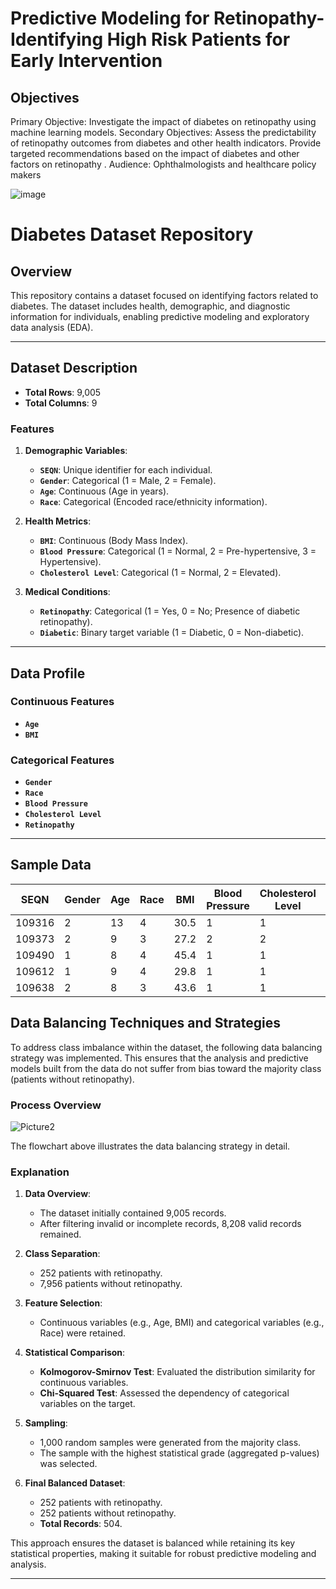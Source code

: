 # Predictive Modeling for Retinopathy-Identifying High Risk Patients for Early Intervention

## Objectives 
Primary Objective: Investigate the impact of diabetes on retinopathy  using machine learning models.
Secondary Objectives:
Assess the predictability of retinopathy  outcomes from diabetes and other health indicators.
Provide targeted recommendations based on the impact of diabetes and other factors on retinopathy .
Audience: Ophthalmologists and healthcare policy makers


![image](https://github.com/user-attachments/assets/c3a5330d-7815-4136-867f-51021231f458)

# Diabetes Dataset Repository

## Overview
This repository contains a dataset focused on identifying factors related to diabetes. The dataset includes health, demographic, and diagnostic information for individuals, enabling predictive modeling and exploratory data analysis (EDA).

---

## Dataset Description

- **Total Rows**: 9,005  
- **Total Columns**: 9  

### Features

1. **Demographic Variables**:
   - **`SEQN`**: Unique identifier for each individual.
   - **`Gender`**: Categorical (1 = Male, 2 = Female).
   - **`Age`**: Continuous (Age in years).
   - **`Race`**: Categorical (Encoded race/ethnicity information).

2. **Health Metrics**:
   - **`BMI`**: Continuous (Body Mass Index).
   - **`Blood Pressure`**: Categorical (1 = Normal, 2 = Pre-hypertensive, 3 = Hypertensive).
   - **`Cholesterol Level`**: Categorical (1 = Normal, 2 = Elevated).

3. **Medical Conditions**:
   - **`Retinopathy`**: Categorical (1 = Yes, 0 = No; Presence of diabetic retinopathy).
   - **`Diabetic`**: Binary target variable (1 = Diabetic, 0 = Non-diabetic).

---

## Data Profile

### Continuous Features
- **`Age`**
- **`BMI`**

### Categorical Features
- **`Gender`**
- **`Race`**
- **`Blood Pressure`**
- **`Cholesterol Level`**
- **`Retinopathy`**

---

## Sample Data

| SEQN   | Gender | Age | Race | BMI  | Blood Pressure | Cholesterol Level | Retinopathy | Diabetic |
|--------|--------|-----|------|------|----------------|-------------------|-------------|----------|
| 109316 | 2      | 13  | 4    | 30.5 | 1              | 1                 | 1           | 1        |
| 109373 | 2      | 9   | 3    | 27.2 | 2              | 2                 | 1           | 1        |
| 109490 | 1      | 8   | 4    | 45.4 | 1              | 1                 | 1           | 1        |
| 109612 | 1      | 9   | 4    | 29.8 | 1              | 1                 | 1           | 1        |
| 109638 | 2      | 8   | 3    | 43.6 | 1              | 1                 | 1           | 1        |

## Data Balancing Techniques and Strategies

To address class imbalance within the dataset, the following data balancing strategy was implemented. This ensures that the analysis and predictive models built from the data do not suffer from bias toward the majority class (patients without retinopathy).

### Process Overview
![Picture2](https://github.com/user-attachments/assets/04470a62-2d94-445b-bfdf-8912128353ad)


The flowchart above illustrates the data balancing strategy in detail.

### Explanation

1. **Data Overview**:
   - The dataset initially contained 9,005 records.
   - After filtering invalid or incomplete records, 8,208 valid records remained.

2. **Class Separation**:
   - 252 patients with retinopathy.
   - 7,956 patients without retinopathy.

3. **Feature Selection**:
   - Continuous variables (e.g., Age, BMI) and categorical variables (e.g., Race) were retained.

4. **Statistical Comparison**:
   - **Kolmogorov-Smirnov Test**: Evaluated the distribution similarity for continuous variables.
   - **Chi-Squared Test**: Assessed the dependency of categorical variables on the target.

5. **Sampling**:
   - 1,000 random samples were generated from the majority class.
   - The sample with the highest statistical grade (aggregated p-values) was selected.

6. **Final Balanced Dataset**:
   - 252 patients with retinopathy.
   - 252 patients without retinopathy.
   - **Total Records**: 504.

This approach ensures the dataset is balanced while retaining its key statistical properties, making it suitable for robust predictive modeling and analysis.

---



